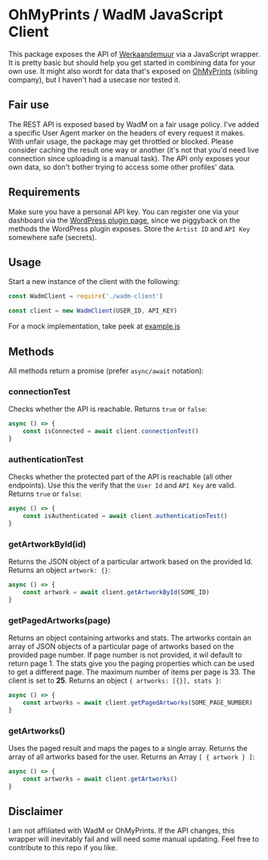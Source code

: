 # OhMyPrints / WadM JavaScript Client

This package exposes the API of [Werkaandemuur](https://www.werkaandemuur.nl/nl) via a JavaScript wrapper. It is pretty basic but should help you get started in combining data for your own use. It might also wordt for data that's exposed on [OhMyPrints](https://www.ohmyprints.com/de) (sibling company), but I haven't had a usecase nor tested it.

## Fair use

The REST API is exposed based by WadM on a fair usage policy. I've added a specific User Agent marker on the headers of every request it makes. With unfair usage, the package may get throttled or blocked. Please consider caching the result one way or another (it's not that you'd need live connection since uploading is a manual task). The API only exposes your own data, so don't bother trying to access some other profiles' data.

## Requirements

Make sure you have a personal API key. You can register one via your dashboard via the [WordPress plugin page](https://www.werkaandemuur.nl/nl/Wordpress-plugin/474), since we piggyback on the methods the WordPress plugin exposes. Store the `Artist ID` and `API Key` somewhere safe (secrets).

## Usage

Start a new instance of the client with the following:

```js
const WadmClient = require('./wadm-client')

const client = new WadmClient(USER_ID, API_KEY)
```

For a mock implementation, take peek at [example.js](./example.js)

## Methods

All methods return a promise (prefer `async/await` notation):

### connectionTest

Checks whether the API is reachable. Returns `true` or `false`:

```js
async () => {
    const isConnected = await client.connectionTest()
}
```
### authenticationTest

Checks whether the protected part of the API is reachable (all other endpoints). Use this the verify that the `User Id` and `API Key` are valid. Returns `true` or `false`:

```js
async () => {
    const isAuthenticated = await client.authenticationTest()
}
```

### getArtworkById(id)

Returns the JSON object of a particular artwork based on the provided Id. Returns an object `artwork: {}`:

```js
async () => {
    const artwork = await client.getArtworkById(SOME_ID)
}
```

### getPagedArtworks(page)

Returns an object containing artworks and stats. The artworks contain an array of JSON objects of a particular page of artworks based on the provided page number. If page number is not provided, it wil default to return page 1. The stats give you the paging properties which can be used to get a different page. The maximum number of items per page is 33. The client is set to **25**. Returns an object `{ artworks: [{}], stats }`:

```js
async () => {
    const artworks = await client.getPagedArtworks(SOME_PAGE_NUMBER)
}
```

### getArtworks()

Uses the paged result and maps the pages to a single array.
Returns the array of all artworks based for the user. Returns an Array `[ { artwork } ]`:

```js
async () => {
    const artworks = await client.getArtworks()
}
```

## Disclaimer

I am not affiliated with WadM or OhMyPrints. If the API changes, this wrapper will inevitably fail and will need some manual updating. Feel free to contribute to this repo if you like.